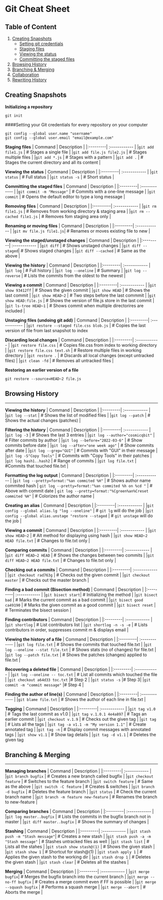 # Git Cheat Sheet

## Table of Content
1. [Creating Snapshots](#Creating-Snapshots)
    * [Setting git credentials](#Setting-your-Git-credentials-for-every-repository-on-your-computer)
    * [Staging files](#Staging-files)
    * [Viewing the status](#Viewing-the-status)
    * [Committing the staged files](#committing-the-staged-files)
2. [Browsing History](#Browsing-History)
3. [Branching & Merging](#Branching--Merging)
4. [Collaboration](#)
5. [Rewriting History](#)
## Creating Snapshots
**Initializing a repository**
```
git init
```

####Setting your Git credentials for every repository on your computer
```
git config --global user.name "username"
git config --global user.email "email@example.com"
```

**Staging files**
| Command | Description |
|:---------| :------------ |
|`git add file1.js` | # Stages a single file |
|`git add file.js file2.js` | # Stages multiple files |
|`git add *.js` | # Stages with a pattern |
|`git add .` | # Stages the current directory and all its content |

**Viewing the status**
| Command | Description |
|:---------| :------------ |
|`git status` | # Full status |
|`git status -s` | # Short status |


**Committing the staged files**
| Command | Description |
|:---------| :------------ |
|`git commit -m "Message"` | # Commits with a one-line message |
|`git commit` | # Opens the default editor to type a long message |

**Removing files**
| Command | Description |
|:---------| :------------ |
|`git rm file1.js` | # Removes from working directory & staging area |
|`git rm --cached file1.js` | # Removes fom staging area only |

**Renaming or moving files**
| Command | Description |
|:---------| :------------ |
|`git mv file.js file1.js`| # Renames or moves existing file to new |


**Viewing the staged/unstaged changes**
| Command | Description |
|:---------| :------------ |
|`git diff` | # Shows unstaged changes |
|`git diff --staged`| # Shows staged changes |
|`git diff --cached` | # Same as the above |

**Viewing the history**
| Command | Description |
|:---------| :------------ |
|`git log` | # Full history |
|`git log --oneline` | # Summary |
|`git log --reverse` | # Lists the commits from the oldest to the newest |

**Viewing a commit**
| Command | Description |
|:---------| :------------ |
|`git show 93412ff` | # Shows the given commit |
|`git show HEAD` | # Shows the last commit |
|`git show HEAD~2` | # Two steps before the last commmit |
|`git show HEAD:file.js` | # Shows the version of file.js store in the last commit |
|`git ls-tree HEAD~1` | # Shows commit when multiple directorires are included |

**Unstaging files (undoing git add)**
| Command | Description |
|:---------| :------------ |
|`git restore --staged file.css blob.js` | # Copies the last version of file from last snapshot to index

**Discarding local changes**
| Command | Description |
|:---------| :------------ |
|`git restore file.css` | # Copies file.css from index to working directory |
|`git restore file.css text.sh` | # Restore multiple files in working directory |
|`git restore .` | # Discards all local changes (except untracked files) |
|`git clean -fd` | # Removes all untracked files | 

**Restoring an earlier version of a file**
```
git restore --source=HEAD~2 file.js
```


## Browsing History
---
**Viewing the history**
| Command | Description |
|:---------| :------------ |
|`git log --stat` | # Shows the list of modified files |
|`git log --patch` | # Shows the actual changes (patches) |

**Filtering the history**
| Command | Description |
|:---------| :------------ |
|`git log -3` | # Shows the last 3 entries | 
|`git log --author="cosmicqbit"` | # Filter commits by author |
|`git log --before="2022-03-6"` | # Show commits before date |
|`git log --after="one week ago"` | # Show commits after date | 
|`git log --grep="GUI"` | # Commits with "GUI" in their message |
|`git log -S"Copy Tools"` | # Commits with "Copy Tools" in their patches |
|`git log hash1..hash2` | # Range of commits |
|`git log file.txt` | #Commits that touched file.txt |

**Formatting the log output**
| Command | Description |
|:---------| :------------ |
|`git log --pretty=format:"%an commited %H"` | # Shows author name commited hash |
`git log --pretty=format:"%an commited %h on %cd "` | # Above with commit date |
`git log --pretty=format:"%Cgreen%an%Creset commited %H"` | # Colorizes the author name | 

**Creating an alias**
| Command | Description |
|:---------| :------------ |
|`git config --global alias.lg "log --oneline"` | # `git lg` will do the job |
|`git config --global alias.unstage "restore --staged` | # `git unstage` will do the job |

**Viewing a commit**
| Command | Description |
|:---------| :------------ |
|`git show HEAD~2` | # Alt method for displaying using hash |
|`git show HEAD~2 HEAD file.txt` | # Changes to file.txt only | 

**Comparing commits**
| Command | Description |
|:---------| :------------ |
|`git diff HEAD~2 HEAD` | # Shows the changes between two commits |
|`git diff HEAD~2 HEAD file.txt` | # Changes to file.txt only |


**Checking out a commits**
| Command | Description |
|:---------| :------------ |
|`git checkout rad763g` | # Checks out the given commit |
|`git checkout master` | # Checks out the master branch | 

**Finding a bad commit (Bisection method)**
| Command | Description |
|:---------| :------------ |
|`git bisect start`| # Initializing the method |
|`git bisect bad` | # Marks the current commit as a bad commit |
|`git bisect good ca49190` | # Marks the given commit as a good commit |
|`git bisect reset` | # Terminates the bisect session |

**Finding contributors**
| Command | Description |
|:---------| :------------ |
|`git shortlog` | # List contributors list |
|`git shortlog -n -s -e` | # Lists contributors in order, suppresses commit m & displays email |   

**Viewing the history of a file**
| Command | Description |
|:---------| :------------ |
|`git log file.txt` | # Shows the commits that touched file.txt |
|`git log --oneline --stat file.txt` | # Shows stats (no of changes) for file.txt |
|`git log --patch file.txt` | # Shows the patches (changes) applied to file.txt | 
  
**Recovering a deleted file**
| Command | Description |
|:---------| :------------ |
|`git log --oneline -- toc.txt` | # List all commits which touched the file |
|`git checkout a64d33 toc.txt` |# Step 2 |
|`git status -s` |# Step 3|
|`git commit -m "commit message"` |# Step 4 |

**Finding the author of line(s)**
| Command | Description |
|:---------| :------------ |
|`git blame file.txt` | # Shows the author of each line in file.txt | 

**Tagging**
| Command | Description |
|:---------| :------------ |
|`git tag v1.0` | # Tags the last commit  as v1.0 |
|`git tag v.1.0.1 4e4a897` | # Tags an earlier commit |
|`git checkout v.1.9` | # Checks out the given tag |
|`git tag` | # Lists all the tags |
|`git tag -a v1.1 -m "My version 1.1"` | # Create annotated tag |
|`git tag -n` | # Display commit messages with annotated tags |
|`git show v1.1` | # Show tag details |
|`git tag -d v1.1` | # Deletes the given tag

## Branching & Merging
---

**Managing branches**
| Command | Description |
|:---------| :------------ |
|`git branch bugfix` | # Creates a new branch called bugfix |
|`git checkout feature` | # Switches to the feature branch |
|`git switch feature` | # Same as the above |
|`git switch -C feature` | # Creates & switches |
|`git branch -d bugfix` | # Deletes the feature branch |
|`git status` | # Check the current branch name |
|`git branch -m feature new-feature` | # Renames the branch to new-feature |

**Comparing branches**
| Command | Description |
|:---------| :------------ |
|`git log master..bugfix` | # Lists the commits in the bugfix branch not in master |
|`git diff master..bugfix` | # Shows the summary of changes |

**Stashing**
| Command | Description |
|:---------| :------------ |
|`git stash push -m "Stash message"`| # Creates a new stash |
|`git stash push -a -m "Stash message"` | # Stashes untracked files as well |
|`git stash list` | # Lists all the stahes |
|`git stash show stash@(1)` | # Shows the given stash |
|`git stash show 1` | # Shortcut for stash@(1) |
|`git stash apply 1` | # Applies the given stash to the working dir |
|`git stash drop 1` | # Deletes the given stash |
|`git stash clear` | # Deletes all the stashes |

**Merging**
| Command | Description |
|:---------| :------------ |
|`git merge bugfix`| # Merges the bugfix branch into the current branch |
|`git merge --no-ff bugfix` | # Creates a merge commit even if FF is possible |
|`git merge --squash bugfix` | # Performs a squash merge |
|`git merge --abort` | # Aborts the merge |
